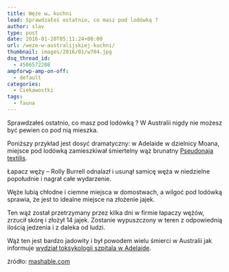 ```yaml
---
title: Węże w… kuchni
lead: Sprawdzałeś ostatnio, co masz pod lodówką ?
author: slav
type: post
date: 2016-01-20T05:11:24+00:00
url: /weze-w-australijskiej-kuchni/
thumbnail: images/2016/01/w704.jpg
dsq_thread_id:
  - 4506572208
ampforwp-amp-on-off:
  - default
categories:
  - Ciekawostki
tags:
  - fauna
---
```

Sprawdzałeś ostatnio, co masz pod lodówką ? W Australii nigdy nie możesz być pewien co pod nią mieszka.

Poniższy przykład jest dosyć dramatyczny: w Adelaide w dzielnicy Moana, miejsce pod lodówką zamieszkiwał śmiertelny wąż brunatny [Pseudonaja textilis](https://en.wikipedia.org/wiki/Eastern_brown_snake).

Łapacz węży &#8211; Rolly Burrell odnalazł i usunął samicę węża w niedzielne popołudnie i nagrał całe wydarzenie.  
<!--more-->

Węże lubią chłodne i ciemne miejsca w domostwach, a wilgoć pod lodówką sprawia, że jest to idealne miejsce na złożenie jajek.



Ten wąż został przetrzymany przez kilka dni w firmie łapaczy wężów, zrzucił skórę i złożył 14 jajek. Zostanie wypuszczony w teren z odpowiednią ilością jedzenia i z daleka od ludzi.

Wąż ten jest bardzo jadowity i był powodem wielu śmierci w Australii jak informuje [wydział toksykologii szpitala w Adelaide](http://www.toxinology.com/about/brown_snake_snakebite.html).

źródło: [mashable.com][1]

 [1]: http://mashable.com/2016/01/12/brown-snake-eggs-fridge/